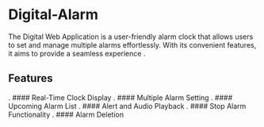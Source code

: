 # Digital-Alarm

The Digital Web Application is a user-friendly  alarm clock  that allows users to set and manage multiple alarms effortlessly. With its  convenient features, it aims to provide a seamless experience .

## Features

. ####  Real-Time Clock Display
. ####  Multiple Alarm Setting
. ####  Upcoming Alarm List
. ####  Alert and Audio Playback
. ####  Stop Alarm Functionality
. ####  Alarm Deletion


